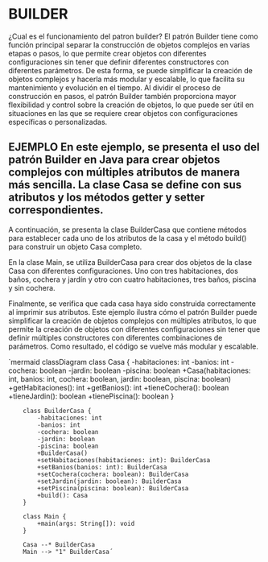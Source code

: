 
# BUILDER

¿Cual es el funcionamiento del patron builder? El patrón Builder tiene como función principal separar la construcción de objetos complejos en varias etapas o pasos, lo que permite crear objetos con diferentes configuraciones sin tener que definir diferentes constructores con diferentes parámetros. De esta forma, se puede simplificar la creación de objetos complejos y hacerla más modular y escalable, lo que facilita su mantenimiento y evolución en el tiempo. Al dividir el proceso de construcción en pasos, el patrón Builder también proporciona mayor flexibilidad y control sobre la creación de objetos, lo que puede ser útil en situaciones en las que se requiere crear objetos con configuraciones específicas o personalizadas. 

## EJEMPLO En este ejemplo, se presenta el uso del patrón Builder en Java para crear objetos complejos con múltiples atributos de manera más sencilla. La clase Casa se define con sus atributos y los métodos getter y setter correspondientes.

A continuación, se presenta la clase BuilderCasa que contiene métodos para establecer cada uno de los atributos de la casa y el método build() para construir un objeto Casa completo.

En la clase Main, se utiliza BuilderCasa para crear dos objetos de la clase Casa con diferentes configuraciones. Uno con tres habitaciones, dos baños, cochera y jardín y otro con cuatro habitaciones, tres baños, piscina y sin cochera.

Finalmente, se verifica que cada casa haya sido construida correctamente al imprimir sus atributos. Este ejemplo ilustra cómo el patrón Builder puede simplificar la creación de objetos complejos con múltiples atributos, lo que permite la creación de objetos con diferentes configuraciones sin tener que definir múltiples constructores con diferentes combinaciones de parámetros. Como resultado, el código se vuelve más modular y escalable.

`mermaid 
  classDiagram
        class Casa {
            -habitaciones: int
            -banios: int
            -cochera: boolean
            -jardin: boolean
            -piscina: boolean
            +Casa(habitaciones: int, banios: int, cochera: boolean, jardin: boolean, piscina: boolean)
            +getHabitaciones(): int
            +getBanios(): int
            +tieneCochera(): boolean
            +tieneJardin(): boolean
            +tienePiscina(): boolean
        }

        class BuilderCasa {
            -habitaciones: int
            -banios: int
            -cochera: boolean
            -jardin: boolean
            -piscina: boolean
            +BuilderCasa()
            +setHabitaciones(habitaciones: int): BuilderCasa
            +setBanios(banios: int): BuilderCasa
            +setCochera(cochera: boolean): BuilderCasa
            +setJardin(jardin: boolean): BuilderCasa
            +setPiscina(piscina: boolean): BuilderCasa
            +build(): Casa
        }

        class Main {
            +main(args: String[]): void
        }

        Casa --* BuilderCasa
        Main --> "1" BuilderCasa´
        

